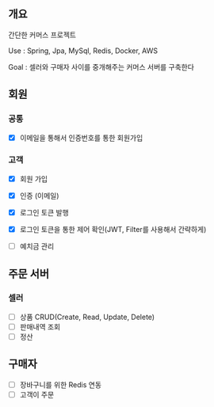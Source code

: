 ## 개요

간단한 커머스 프로젝트

Use : Spring, Jpa, MySql, Redis, Docker, AWS

Goal : 셀러와 구매자 사이를 중개해주는 커머스 서버를 구축한다

## 회원
### 공통
- [x] 이메일을 통해서 인증번호를 통한 회원가입

### 고객

- [x] 회원 가입
- [x] 인증 (이메일)
- [x] 로그인 토큰 발행
- [x] 로그인 토큰을 통한 제어 확인(JWT, Filter를 사용해서 간략하게)
- [ ] 예치금 관리


## 주문 서버
### 셀러
- [ ]  상품 CRUD(Create, Read, Update, Delete)
- [ ]  판매내역 조회
- [ ]  정산

## 구매자

- [ ]  장바구니를 위한 Redis 연동
- [ ]  고객이 주문
